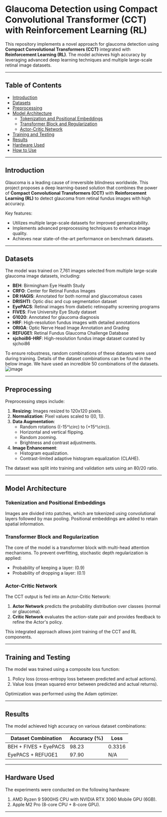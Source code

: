 # Glaucoma Detection using Compact Convolutional Transformer (CCT) with Reinforcement Learning (RL)

This repository implements a novel approach for glaucoma detection using **Compact Convolutional Transformers (CCT)** integrated with **Reinforcement Learning (RL)**. The model achieves high accuracy by leveraging advanced deep learning techniques and multiple large-scale retinal image datasets.

---

## Table of Contents
- [Introduction](#introduction)
- [Datasets](#datasets)
- [Preprocessing](#preprocessing)
- [Model Architecture](#model-architecture)
  - [Tokenization and Positional Embeddings](#tokenization-and-positional-embeddings)
  - [Transformer Block and Regularization](#transformer-block-and-regularization)
  - [Actor-Critic Network](#actor-critic-network)
- [Training and Testing](#training-and-testing)
- [Results](#results)
- [Hardware Used](#hardware-used)
- [How to Use](#how-to-use)

---

## Introduction

Glaucoma is a leading cause of irreversible blindness worldwide. This project proposes a deep learning-based solution that combines the power of **Compact Convolutional Transformers (CCT)** with **Reinforcement Learning (RL)** to detect glaucoma from retinal fundus images with high accuracy.

Key features:
- Utilizes multiple large-scale datasets for improved generalizability.
- Implements advanced preprocessing techniques to enhance image quality.
- Achieves near state-of-the-art performance on benchmark datasets.

---

## Datasets

The model was trained on 7,761 images selected from multiple large-scale glaucoma image datasets, including:

- **BEH**: Birmingham Eye Health Study
- **CRFO**: Center for Retinal Fundus Images
- **DR HAGIS**: Annotated for both normal and glaucomatous cases
- **DRISHTI**: Optic disc and cup segmentation dataset
- **EyePACS**: Retinal images from diabetic retinopathy screening programs
- **FIVES**: Five University Eye Study dataset
- **G1020**: Annotated for glaucoma diagnosis
- **HRF**: High-resolution fundus images with detailed annotations
- **ORIGA**: Optic Nerve Head Image Annotation and Grading
- **REFUGE1**: Retinal Fundus Glaucoma Challenge Database
- **sjchoi86-HRF**: High-resolution fundus image dataset curated by sjchoi86

To ensure robustness, random combinations of these datasets were used during training. Details of the dataset combinations can be found in the below image.
We have used an incredible 50 combinations of the datasets.
![image](https://github.com/user-attachments/assets/29f57859-bc19-4b4a-a93a-8d4fa2dc1e7f)


---

## Preprocessing

Preprocessing steps include:
1. **Resizing**: Images resized to 120x120 pixels.
2. **Normalization**: Pixel values scaled to \([0, 1]\).
3. **Data Augmentation**:
   - Random rotations (\(-15^\circ\) to \(+15^\circ\)).
   - Horizontal and vertical flipping.
   - Random zooming.
   - Brightness and contrast adjustments.
4. **Image Enhancement**:
   - Histogram equalization.
   - Contrast-limited adaptive histogram equalization (CLAHE).

The dataset was split into training and validation sets using an 80/20 ratio.

---

## Model Architecture

### Tokenization and Positional Embeddings
Images are divided into patches, which are tokenized using convolutional layers followed by max pooling. Positional embeddings are added to retain spatial information.

### Transformer Block and Regularization
The core of the model is a transformer block with multi-head attention mechanisms. To prevent overfitting, stochastic depth regularization is applied:
- Probability of keeping a layer: \(0.9\)
- Probability of dropping a layer: \(0.1\)

### Actor-Critic Network
The CCT output is fed into an Actor-Critic Network:
1. **Actor Network** predicts the probability distribution over classes (normal or glaucoma).
2. **Critic Network** evaluates the action-state pair and provides feedback to refine the Actor's policy.

This integrated approach allows joint training of the CCT and RL components.

---

## Training and Testing

The model was trained using a composite loss function:
1. Policy loss (cross-entropy loss between predicted and actual actions).
2. Value loss (mean squared error between predicted and actual returns).

Optimization was performed using the Adam optimizer.

---

## Results

The model achieved high accuracy on various dataset combinations:

| Dataset Combination      | Accuracy (%) | Loss    |
|---------------------------|--------------|---------|
| BEH + FIVES + EyePACS     | 98.23        | 0.3316  |
| EyePACS + REFUGE1         | 97.90        | N/A     |


---

## Hardware Used

The experiments were conducted on the following hardware:

1. AMD Ryzen 9 5900HS CPU with NVIDIA RTX 3060 Mobile GPU (6GB).
2. Apple M2 Pro (8-core CPU + 8-core GPU).

---
